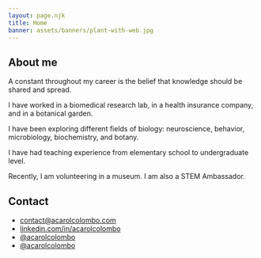 ```yaml
---
layout: page.njk
title: Home
banner: assets/banners/plant-with-web.jpg
---
```



<h2 id="about">About me</h2>

A constant throughout my career is the belief that knowledge should be shared and spread.

I have worked in a biomedical research lab, in a health insurance company, and in a botanical garden. 

I have been exploring different fields of biology: 
neuroscience, behavior, microbiology, biochemistry, and botany. 

I have had teaching experience from elementary school to undergraduate level. 

Recently, I am volunteering in a museum. I am also a STEM Ambassador.


<h2 id="contact">Contact</h2>

<ul class="fa-ul">
<li>
<i class="fa-li fas fa-envelope"></i> 
<a href="mailto:contact@acarolcolombo.com">contact@acarolcolombo.com</a>
</li>
<li>
<i class="fa-li fab fa-linkedin" aria-hidden="true"></i> 
<a href="https://linkedin.com/in/acarolcolombo">linkedin.com/in/acarolcolombo</a>
</li>
<li>
<i class="fa-li fab fa-github" aria-hidden="true"></i> 
<a href="https://github.com/acarolcolombo">@acarolcolombo</a>
</li>
<li>
<i class="fa-li fab fa-twitter" aria-hidden="true"></i> 
<a href="https://twitter.com/acarolcolombo">@acarolcolombo</a>
</li>
</ul>